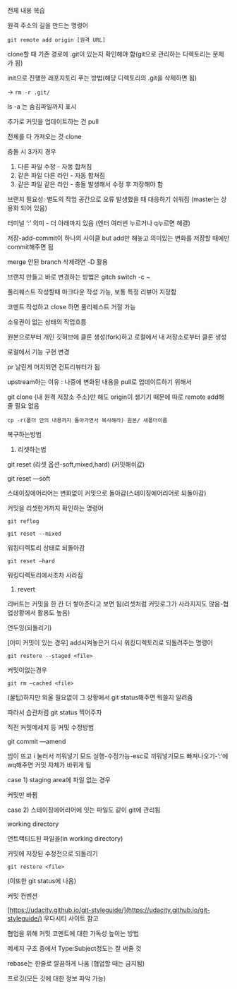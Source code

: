 전체 내용 복습

원격 주소의 길을 만드는 명령어

`git remote add origin [원격 URL]`

clone할 때 기존 경로에 .git이 있는지 확인해야 함(git으로 관리하는 디렉토리는 문제가 됨)

init으로 진행한 래포지토리 푸는 방법(해당 디렉토리의 .git을 삭제하면 됨)

→ `rm -r .git/`

ls -a 는 숨김파일까지 표시

추가로 커밋을 업데이트하는 건 pull

전체를 다 가져오는 것 clone

충돌 시 3가지 경우

1. 다른 파일 수정 - 자동 합쳐짐
2. 같은 파일 다른 라인 - 자동 합쳐짐
3. 같은 파일 같은 라인 - 충돌 발생해서 수정 후 저장해야 함

브랜치 필요성: 별도의 작업 공간으로 오류 발생했을 때 대응하기 쉬워짐 (master는 상용화 되어 있음)

터미널 ‘:’ 의미 - 더 아래까지 있음 (엔터 여러번 누르거나 q누르면 해결)

저장-add-commit이 하나의 사이클 but add만 해놓고 의미있는 변화를 저장할 때에만 commit해주면 됨

merge 안된 branch 삭제려면 -D 활용

브랜치 만들고 바로 변경하는 방법은 gitch switch -c ~

풀리퀘스트 작성할때 마크다운 작성 가능, 보통 특정 리뷰어 지정함

코멘트 작성하고 close 하면 풀리퀘스트 거절 가능

소유권이 없는 상태의 작업흐름

원본으로부터 개인 깃허브에 클론 생성(fork)하고 로컬에서 내 저장소로부터 클론 생성

로컬에서 기능 구현 변경

pr 날린게 머지되면 컨트리뷰터가 됨

upstream하는 이유 : 나중에 변화된 내용을 pull로 업데이트하기 위해서

git clone {내 원격 저장소 주소}만 해도 origin이 생기기 때문에 따로 remote add해줄 필요 없음

`cp -r(폴더 안의 내용까지 돌아가면서 복사해라) 원본/ 새폴더이름`

복구하는방법

1. 리셋하는법

git reset (리셋 옵션-soft,mixed,hard) (커밋해쉬값)

git reset —soft

스테이징에어리어는 변화없이 커밋으로 돌아감(스테이징에어리어로 되돌아감)

커밋을 리셋한거까지 확인하는 명령어

`git reflog`

`git reset --mixed`

워킹디렉토리 상태로 되돌아감

`git reset —hard`

워킹디렉토리에서조차 사라짐

1. revert

리버트는 커밋을 한 칸 더 쌓아준다고 보면 됨(리셋처럼 커밋로그가 사라지지도 않음-협업상황에서 활용도 높음)

언두잉(되돌리기)

[이미 커밋이 있는 경우] add시켜놓은거 다시 워킹디렉토리로 되돌려주는 명령어

`git restore --staged <file>`

커밋이없는경우

`git rm —cached <file>`

(꿀팁)하지만 외울 필요없이 그 상황에서 git status해주면 뭐쓸지 알려줌

따라서 습관처럼 git status 찍어주자

직전 커밋메세지 등 커밋 수정방법

git commit —amend

빔이 뜨고 i 눌러서 끼워넣기 모드 실행-수정가능-esc로 끼워넣기모드 빠져나오기-’:’에wq해주면 커밋 자체가 바뀌게 됨

case 1) staging area에 파일 없는 경우

커밋만 바뀜

case 2) 스테이징에어리어에 잇는 파일도 같이 git에 관리됨

working directory

언트랙티드된 파일을(in working directory) 

커밋에 저장된 수정전으로 되돌리기

`git restore <file>`

(이또한 git status에 나옴)

커밋 컨벤션

[https://udacity.github.io/git-styleguide/](https://udacity.github.io/git-styleguide/) 우다시티 사이트 참고

협업을 위해 커밋 코멘트에 대한 가독성 높이는 방법

메세지 구조 중에서 Type:Subject정도는 잘 써줄 것

rebase는 한줄로 깔끔하게 나옴 (협업할 때는 금지됨)

프로깃(모든 깃에 대한 정보 파악 가능)